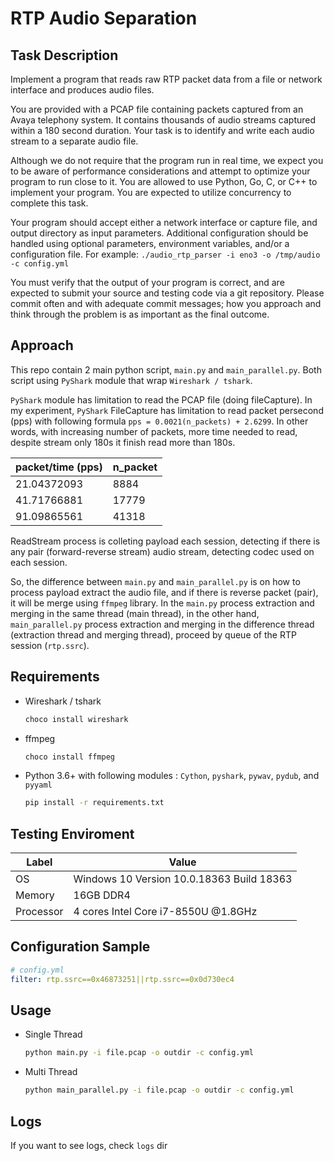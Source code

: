 # RTP Audio Separation

## Task Description

Implement a program that reads raw RTP packet data from a file or network interface and produces audio files.

You are provided with a PCAP file containing packets captured from an Avaya telephony system. It contains thousands of audio streams captured within a 180 second duration. Your task is to identify and write each audio stream to a separate audio file. 

Although we do not require that the program run in real time, we expect you to be aware of performance considerations and attempt to optimize your program to run close to it. You are allowed to use Python, Go, C, or C++ to implement your program. You are expected to utilize concurrency to complete this task.

Your program should accept either a network interface or capture file, and output directory as input parameters. Additional configuration should be handled using optional parameters, environment variables, and/or a configuration file. 
For example: `./audio_rtp_parser -i eno3 -o /tmp/audio -c config.yml`

You must verify that the output of your program is correct, and are expected to submit your source and testing code via a git repository. Please commit often and with adequate commit messages; how you approach and think through the problem is as important as the final outcome.

## Approach
This repo contain 2 main python script, `main.py` and `main_parallel.py`. 
Both script using `PyShark` module that wrap `Wireshark / tshark`.

`PyShark` module has limitation to read the PCAP file (doing fileCapture). In my experiment, `PyShark` FileCapture has limitation to read packet persecond (pps) with following formula `pps = 0.0021(n_packets) + 2.6299`. In other words, with increasing number of packets, more time needed to read, despite stream only 180s it finish read more than 180s. 

| packet/time (pps) |  n_packet |
|---|---|
|  21.04372093 | 8884 |
|  41.71766881 | 17779  |
|  91.09865561 |41318|

ReadStream process is colleting payload each session, detecting if there is any pair (forward-reverse stream) audio stream, detecting codec used on each session. 

So, the difference between `main.py` and `main_parallel.py` is on how to process payload extract the audio file, and if there is reverse packet (pair), it will be merge using `ffmpeg` library. In the `main.py` process extraction and merging in the same thread (main thread), in the other hand, `main_parallel.py` process extraction and merging in the difference thread (extraction thread and merging thread), proceed by queue of the RTP session (`rtp.ssrc`).   

## Requirements
- Wireshark / tshark
    ```powershell
    choco install wireshark
    ```
- ffmpeg
    ```powershell
    choco install ffmpeg
    ```
- Python 3.6+ with following modules : `Cython`, `pyshark`, `pywav`, `pydub`, and `pyyaml`
    ```bash
    pip install -r requirements.txt
    ```

## Testing Enviroment
| Label  | Value   |
|---|---|
| OS | Windows 10 Version	10.0.18363 Build 18363 |
| Memory | 16GB DDR4 |
| Processor | 4 cores Intel Core i7-8550U @1.8GHz  |

## Configuration Sample
```yaml
# config.yml
filter: rtp.ssrc==0x46873251||rtp.ssrc==0x0d730ec4
```

## Usage
- Single Thread
    ```bash
    python main.py -i file.pcap -o outdir -c config.yml
    ```
- Multi Thread
    ```bash
    python main_parallel.py -i file.pcap -o outdir -c config.yml
    ```

## Logs
If you want to see logs, check `logs` dir